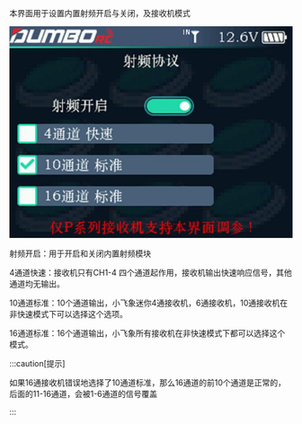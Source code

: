本界面用于设置内置射频开启与关闭，及接收机模式

![](../pic/511.jpg)

射频开启：用于开启和关闭内置射频模块

4通道快速：接收机只有CH1-4 四个通道起作用，接收机输出快速响应信号，其他通道均无输出。

10通道标准：10个通道输出，小飞象迷你4通接收机，6通接收机，10通接收机在非快速模式下可以选择这个选项。

16通道标准：16个通道输出，小飞象所有接收机在非快速模式下都可以选择这个模式。

:::caution[提示]

如果16通接收机错误地选择了10通道标准，那么16通道的前10个通道是正常的，后面的11-16通道，会被1-6通道的信号覆盖

:::
